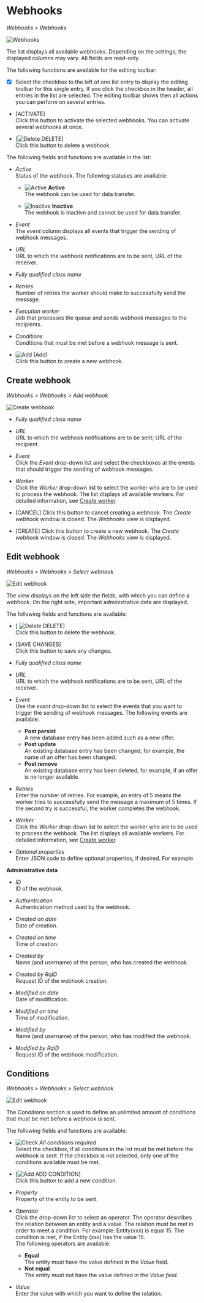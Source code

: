 # Webhooks

*Webhooks > Webhooks*

![Webhooks](../../Assets/Screenshots/Webhooks/Webhooks/Webhooks.png "[Webhooks]")

The list displays all available webhooks. Depending on the settings, the displayed columns may vary. All fields are read-only.

The following functions are available for the editing toolbar:

- [x]    
    Select the checkbox to the left of one list entry to display the editing toolbar for this single entry.
    If you click the checkbox in the header, all entries in the list are selected. The editing toolbar shows then all actions you can perform on several entries.

- [ACTIVATE] <!---Icon ergänzen-->   
    Click this button to activate the selected webhooks. You can activate several webhooks at once. 

- [![Delete](../../Assets/Icons/Trash01.png "[Delete]") DELETE]    
    Click this button to delete a webhook. <!---You can delete several webhooks at once?-->

The following fields and functions are available in the list:

- *Active*   
    Status of the webhook. The following statuses are available:
    
    - ![Active](../../Assets/Icons/Check.png "[Active]") <!---Icon-->**Active**  
        The webhook can be used for data transfer.

    - ![Inactive](../../Assets/Icons/Cross03.png "[Inactive]") <!---Icon-->**Inactive**   
        The webhook is inactive and cannot be used for data transfer.

- *Event*  
    The *event* column displays all events that trigger the sending of webhook messages. 

- *URL*  
    URL to which the webhook notifications are to be sent, URL of the receiver.

- *Fully qualified class name*   

- *Retries*  
    Number of retries the worker should make to successfully send the message.

- *Execution worker*   
    Job that processes the queue and sends webhook messages to the recipients.
    <!---Überprüfen, Julian fragen-->

- *Conditions*   
    Conditions that must be met before a webhook message is sent.

-  ![Add](../../Assets/Icons/Plus04.png "[Add]") (Add)     
   Click this button to create a new webhook.

## Create webhook

*Webhooks > Webhooks > Add webhook*

![Create webhook](../../Assets/Screenshots/Webhooks/Webhooks/CreateWebhook.png "[Create webhook]")

- *Fully qualified class name*   
<!---To be enhanced-->

- *URL*  
    URL to which the webhook notifications are to be sent; URL of the recipient.

- *Event*  
    Click the *Event* drop-down list and select the checkboxes at the events that should trigger the sending of webhook messages. 

- *Worker*   
    Click the *Worker* drop-down list to select the worker who are to be used to process the webhook. The list displays all available workers. For detailed information, see [Create worker](../Integration/03_ManageWorkers.md#create-worker).

- [CANCEL]
    Click this button to cancel creating a webhook. The *Create webhook* window is closed. The *Webhooks* view is displayed.

- [CREATE]
    Click this button to create a new webhook. The *Create webhook* window is closed. The *Webhooks* view is displayed.


## Edit webhook

*Webhooks > Webhooks > Select webhook*

![Edit webhook](../../Assets/Screenshots/Webhooks/Webhooks/EditWebhook.png "[Edit webhook]")

The view displays on the left side the fields, with which you can define a webhook. On the right side, important administrative data are displayed.

The following fields and functions are available:

- [ ![Delete](../../Assets/Icons/Trash01.png "[Delete]") <!---Icon-->DELETE]   
    Click this button to delete the webhook.

- [SAVE CHANGES]   
    Click this button to save any changes.

- *Fully qualified class name*   

- *URL*  
    URL to which the webhook notifications are to be sent, URL of the receiver.

- *Event*  
    Use the *event* drop-down list to select the events that you want to trigger the sending of webhook messages. The following events are available:

    - **Post persist**   
        A new database entry has been added such as a new offer.      
    - **Post update**   
        An existing database entry has been changed, for example, the name of an offer has been changed.   
    - **Post remove**   
        An existing database entry has been deleted, for example, if an offer is no longer available.

- *Retries*   
    Enter the number of retries. For example, an entry of 5 means the worker tries to successfully send the message a maximum of 5 times. If the second try is successful, the worker completes the webhook.

- *Worker*   
    Click the *Worker* drop-down list to select the worker who are to be used to process the webhook. The list displays all available workers. For detailed information, see [Create worker](../Integration/03_ManageWorkers.md#create-worker).

- *Optional properties*   
    Enter JSON code to define optional properties, if desired. For example <!---Beispiel: Was könnte eine optional property sein?-->

**Administrative data**

- *ID*   
    ID of the webhook.

- *Authentication*   
    Authentication method used by the webhook.

- *Created on date*   
    Date of creation.

- *Created on time*   
    Time of creation.

- *Created by*   
    Name (and username) of the person, who has created the webhook.

- *Created by RqID*   
    Request ID of the webhook creation.

- *Modified on date*   
    Date of modification.

- *Modified on time*   
    Time of modification.

- *Modified by*   
    Name (and username) of the person, who has modified the webhook.

- *Modified by RqID*   
    Request ID of the webhook modification.

## Conditions

*Webhooks > Webhooks > Select webhook*

![Edit webhook](../../Assets/Screenshots/Webhooks/Webhooks/EditWebhook.png "[Edit webhook]")

The *Conditions* section is used to define an unlimited amount of conditions that must be met before a webhook is sent.

The following fields and functions are available:

- ![Check](../../Assets/Icons/Check.png)<!---Icon--> *All conditions required*   
    Select the checkbox, if all conditions in the list must be met before the webhook is sent. If the checkbox is not selected, only one of the conditions available must be met. 

- [![Add](../../Assets/Icons/Plus04.png "[Add]") ADD CONDITION]  
    Click this button to add a new condition.

- *Property*   
    Property of the entity to be sent. 

- *Operator*   
    Click the drop-down list to select an operator. The operator describes the relation between an entity and a value. The relation must be met in order to meet a condition. For example: Entity(xxx) is equal 15. The condition is met, if the Entity (xxx) has the value 15.   
    The following operators are available:   
    - **Equal**   
       The entity must have the value defined in the *Value* field.   
    - **Not equal**    
        The entity must not have the value defined in the *Value field*.
    <!--- to be enhanced-->
    
- *Value*   
    Enter the value with which you want to define the relation.

